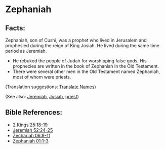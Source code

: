 # Zephaniah #

## Facts: ##

Zephaniah, son of Cushi, was a prophet who lived in Jerusalem and prophesied during the reign of King Josiah. He lived during the same time period as Jeremiah.

* He rebuked the people of Judah for worshipping false gods. His prophecies are written in the book of Zephaniah in the Old Testament.
* There were several other men in the Old Testament named Zephaniah, most of whom were priests.

(Translation suggestions: [Translate Names](en/ta-vol1/translate/man/translate-names))

(See also: [Jeremiah](../other/jeremiah.md), [Josiah](../other/josiah.md), [priest](../kt/priest.md))

## Bible References: ##

* [2 Kings 25:18-19](en/tn/2ki/help/25/18)
* [Jeremiah 52:24-25](en/tn/jer/help/52/24)
* [Zechariah 06:9-11](en/tn/zec/help/06/09)
* [Zephaniah 01:1-3](en/tn/zep/help/01/01)